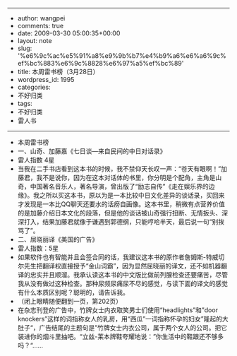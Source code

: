 - --
- author: wangpei
- comments: true
- date: 2009-03-30 05:00:35+00:00
- layout: note
- slug: '%e6%9c%ac%e5%91%a8%e9%9b%b7%e4%b9%a6%e6%a6%9c%ef%bc%883%e6%9c%8828%e6%97%a5%ef%bc%89'
- title: 本周雷书榜（3月28日）
- wordpress_id: 1995
- categories:
- 不好归类
- tags:
- 不好归类
- 雷人书
- --
- 本周雷书榜 
- 一、山奇、加藤嘉《七日谈—来自民间的中日对话录》
- 雷人指数 4星
- 当我在二手书店看到这本书的时候，我不禁仰天长叹一声：“苍天有眼啊！”加藤君，我不是说你，因为在这本对话体的书里，你分明是个配角，主角是山奇，中国著名音乐人，著名导演，曾出版了“励志自传”《走在娱乐界的边缘》。我之所以买这本书，原以为是一本比较中日文化差异的谈话录，买回来才发现是一本比QQ聊天还要水的话痨自画像。这本书里，稍微有点营养价值的是加藤介绍日本文化的段落，但是他的谈话被山奇强行扭断、无情扳头、深深打入，结果加藤君就像于谦遇到郭德纲，只能哼哈半天，最后说一句“别挨骂了”。
- 二、屈晓丽译《美国的广告》
- 雷人指数：5星
- 如果软件也有智能并且会签合同的话，我建议这本书的原作者詹姆斯-特威切尔先生把翻译权直接授予“金山词霸”，因为显然屈晓丽的译文，还不如机器翻译的忠实并且顺溜。我承认读这本书的中文版比做前列腺检查还要痛苦，尽管我从没有做过这种检查。那种尿频尿痛尿不尽的感觉，与读下面的译文的感觉有什么本质区别呢？聪明的，请告诉我。
- （闭上眼睛随便翻到一页，第202页）
- 在杂志刊登的广告中，竹牌女士内衣取笑男士们使用“headlights”和”door knockers”这样的词指称女人的乳房，用“西瓜”一词指称怀孕的妇女”隆起的大肚子“，广告结尾的主题句是”竹牌女士内衣公司，属于两个女人的公司。把它装进你的烟斗里抽吧。“立兹-莱本牌鞋夸耀地说：”你生活中的鞋跟还不够多吗？“……
